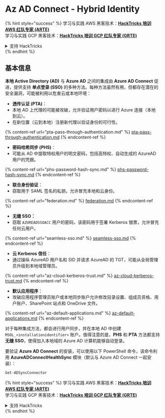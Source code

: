 # Az AD Connect - Hybrid Identity

{% hint style="success" %}
学习与实践 AWS 黑客技术：<img src="../../../../.gitbook/assets/image (1).png" alt="" data-size="line">[**HackTricks 培训 AWS 红队专家 (ARTE)**](https://training.hacktricks.xyz/courses/arte)<img src="../../../../.gitbook/assets/image (1).png" alt="" data-size="line">\
学习与实践 GCP 黑客技术：<img src="../../../../.gitbook/assets/image (2).png" alt="" data-size="line">[**HackTricks 培训 GCP 红队专家 (GRTE)**<img src="../../../../.gitbook/assets/image (2).png" alt="" data-size="line">](https://training.hacktricks.xyz/courses/grte)

<details>

<summary>支持 HackTricks</summary>

* 查看 [**订阅计划**](https://github.com/sponsors/carlospolop)!
* **加入** 💬 [**Discord 群组**](https://discord.gg/hRep4RUj7f) 或 [**Telegram 群组**](https://t.me/peass) 或 **关注** 我们的 **Twitter** 🐦 [**@hacktricks\_live**](https://twitter.com/hacktricks\_live)**.**
* **通过向** [**HackTricks**](https://github.com/carlospolop/hacktricks) 和 [**HackTricks Cloud**](https://github.com/carlospolop/hacktricks-cloud) GitHub 仓库提交 PR 分享黑客技巧。

</details>
{% endhint %}

## 基本信息

**本地 Active Directory (AD)** 与 **Azure AD** 之间的集成由 **Azure AD Connect** 促进，提供支持 **单点登录 (SSO)** 的多种方法。每种方法虽然有用，但都存在潜在的安全漏洞，可能被利用以危害云或本地环境：

* **透传认证 (PTA)**：
* 本地 AD 上代理的可能被攻破，允许验证用户密码以进行 Azure 连接（本地到云）。
* 在新位置（云到本地）注册新代理以验证身份的可行性。

{% content-ref url="pta-pass-through-authentication.md" %}
[pta-pass-through-authentication.md](pta-pass-through-authentication.md)
{% endcontent-ref %}

* **密码哈希同步 (PHS)**：
* 可能从 AD 中提取特权用户的明文密码，包括高特权、自动生成的 AzureAD 用户的凭据。

{% content-ref url="phs-password-hash-sync.md" %}
[phs-password-hash-sync.md](phs-password-hash-sync.md)
{% endcontent-ref %}

* **联合身份验证**：
* 窃取用于 SAML 签名的私钥，允许冒充本地和云身份。

{% content-ref url="federation.md" %}
[federation.md](federation.md)
{% endcontent-ref %}

* **无缝 SSO：**
* 窃取 `AZUREADSSOACC` 用户的密码，该密码用于签署 Kerberos 银票，允许冒充任何云用户。

{% content-ref url="seamless-sso.md" %}
[seamless-sso.md](seamless-sso.md)
{% endcontent-ref %}

* **云 Kerberos 信任**：
* 通过操纵 AzureAD 用户名和 SID 并请求 AzureAD 的 TGT，可能从全局管理员升级到本地域管理员。

{% content-ref url="az-cloud-kerberos-trust.md" %}
[az-cloud-kerberos-trust.md](az-cloud-kerberos-trust.md)
{% endcontent-ref %}

* **默认应用程序**：
* 攻破应用程序管理员账户或本地同步账户允许修改目录设置、组成员资格、用户账户、SharePoint 站点和 OneDrive 文件。

{% content-ref url="az-default-applications.md" %}
[az-default-applications.md](az-default-applications.md)
{% endcontent-ref %}

对于每种集成方法，都会进行用户同步，并在本地 AD 中创建 `MSOL_<installationidentifier>` 账户。值得注意的是，**PHS** 和 **PTA** 方法都支持 **无缝 SSO**，使得加入本地域的 Azure AD 计算机能够自动登录。

要验证 **Azure AD Connect** 的安装，可以使用以下 PowerShell 命令，该命令利用 **AzureADConnectHealthSync** 模块（默认与 Azure AD Connect 一起安装）：
```powershell
Get-ADSyncConnector
```
{% hint style="success" %}
学习与实践 AWS 黑客技术：<img src="../../../../.gitbook/assets/image (1).png" alt="" data-size="line">[**HackTricks 培训 AWS 红队专家 (ARTE)**](https://training.hacktricks.xyz/courses/arte)<img src="../../../../.gitbook/assets/image (1).png" alt="" data-size="line">\
学习与实践 GCP 黑客技术：<img src="../../../../.gitbook/assets/image (2).png" alt="" data-size="line">[**HackTricks 培训 GCP 红队专家 (GRTE)**<img src="../../../../.gitbook/assets/image (2).png" alt="" data-size="line">](https://training.hacktricks.xyz/courses/grte)

<details>

<summary>支持 HackTricks</summary>

* 查看 [**订阅计划**](https://github.com/sponsors/carlospolop)!
* **加入** 💬 [**Discord 群组**](https://discord.gg/hRep4RUj7f) 或 [**Telegram 群组**](https://t.me/peass) 或 **关注** 我们的 **Twitter** 🐦 [**@hacktricks\_live**](https://twitter.com/hacktricks\_live)**.**
* **通过向** [**HackTricks**](https://github.com/carlospolop/hacktricks) 和 [**HackTricks Cloud**](https://github.com/carlospolop/hacktricks-cloud) GitHub 仓库提交 PR 来分享黑客技巧。

</details>
{% endhint %}
